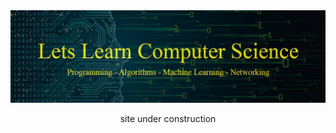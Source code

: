 <html>
<head>
	<title>LLCS School</title>
</head>
<body>
	<img src='llcs_cover_pic.jpg'>
	<center><p>site under construction</p></center>
</body>
</html>
